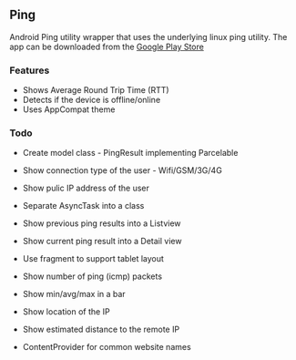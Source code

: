 ## Ping
Android Ping utility wrapper that uses the underlying linux ping utility. The app can be downloaded from the [Google Play Store](https://play.google.com/store/apps/details?id=ca.shoaib.ping)

### Features
- Shows Average Round Trip Time (RTT)
- Detects if the device is offline/online
- Uses AppCompat theme

### Todo
- Create model class - PingResult implementing Parcelable
- Show connection type of the user - Wifi/GSM/3G/4G

- Show pulic IP address of the user
- Separate AsyncTask into a class
- Show previous ping results into a Listview
- Show current ping result into a Detail view
- Use fragment to support tablet layout
- Show number of ping (icmp) packets
- Show min/avg/max in a bar
- Show location of the IP
- Show estimated distance to the remote IP
- ContentProvider for common website names

